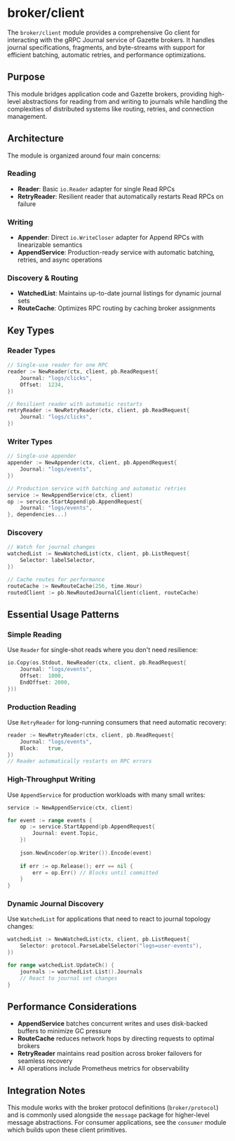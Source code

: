 # broker/client

The `broker/client` module provides a comprehensive Go client for interacting with the gRPC Journal service of Gazette brokers. It handles journal specifications, fragments, and byte-streams with support for efficient batching, automatic retries, and performance optimizations.

## Purpose

This module bridges application code and Gazette brokers, providing high-level abstractions for reading from and writing to journals while handling the complexities of distributed systems like routing, retries, and connection management.

## Architecture

The module is organized around four main concerns:

### Reading
- **Reader**: Basic `io.Reader` adapter for single Read RPCs
- **RetryReader**: Resilient reader that automatically restarts Read RPCs on failure

### Writing  
- **Appender**: Direct `io.WriteCloser` adapter for Append RPCs with linearizable semantics
- **AppendService**: Production-ready service with automatic batching, retries, and async operations

### Discovery & Routing
- **WatchedList**: Maintains up-to-date journal listings for dynamic journal sets
- **RouteCache**: Optimizes RPC routing by caching broker assignments

## Key Types

### Reader Types
```go
// Single-use reader for one RPC
reader := NewReader(ctx, client, pb.ReadRequest{
    Journal: "logs/clicks",
    Offset:  1234,
})

// Resilient reader with automatic restarts
retryReader := NewRetryReader(ctx, client, pb.ReadRequest{
    Journal: "logs/clicks", 
})
```

### Writer Types
```go
// Single-use appender
appender := NewAppender(ctx, client, pb.AppendRequest{
    Journal: "logs/events",
})

// Production service with batching and automatic retries
service := NewAppendService(ctx, client)
op := service.StartAppend(pb.AppendRequest{
    Journal: "logs/events",
}, dependencies...)
```

### Discovery
```go
// Watch for journal changes
watchedList := NewWatchedList(ctx, client, pb.ListRequest{
    Selector: labelSelector,
})

// Cache routes for performance
routeCache := NewRouteCache(256, time.Hour)
routedClient := pb.NewRoutedJournalClient(client, routeCache)
```

## Essential Usage Patterns

### Simple Reading
Use `Reader` for single-shot reads where you don't need resilience:
```go
io.Copy(os.Stdout, NewReader(ctx, client, pb.ReadRequest{
    Journal: "logs/events",
    Offset:  1000,
    EndOffset: 2000,
}))
```

### Production Reading  
Use `RetryReader` for long-running consumers that need automatic recovery:
```go
reader := NewRetryReader(ctx, client, pb.ReadRequest{
    Journal: "logs/events",
    Block:   true,
})
// Reader automatically restarts on RPC errors
```

### High-Throughput Writing
Use `AppendService` for production workloads with many small writes:
```go
service := NewAppendService(ctx, client)

for event := range events {
    op := service.StartAppend(pb.AppendRequest{
        Journal: event.Topic,
    })
    
    json.NewEncoder(op.Writer()).Encode(event)
    
    if err := op.Release(); err == nil {
        err = op.Err() // Blocks until committed
    }
}
```

### Dynamic Journal Discovery
Use `WatchedList` for applications that need to react to journal topology changes:
```go
watchedList := NewWatchedList(ctx, client, pb.ListRequest{
    Selector: protocol.ParseLabelSelector("logs=user-events"),
})

for range watchedList.UpdateCh() {
    journals := watchedList.List().Journals
    // React to journal set changes
}
```

## Performance Considerations

- **AppendService** batches concurrent writes and uses disk-backed buffers to minimize GC pressure
- **RouteCache** reduces network hops by directing requests to optimal brokers  
- **RetryReader** maintains read position across broker failovers for seamless recovery
- All operations include Prometheus metrics for observability

## Integration Notes

This module works with the broker protocol definitions (`broker/protocol`) and is commonly used alongside the `message` package for higher-level message abstractions. For consumer applications, see the `consumer` module which builds upon these client primitives.